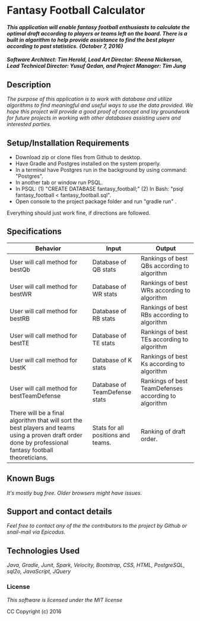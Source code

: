 # Fantasy Football Calculator

#### _This application will enable fantasy football enthusiasts to calculate the optimal draft according to players or teams left on the board. There is a built in algorithm to help provide assistance to find the best player according to past statistics. {October 7, 2016}_

#### _**Software Architect: Tim Herold, Lead Art Director: Sheena Nickerson, Lead Technical Director: Yusuf Qedan, and Project Manager: Tim Jung**_

## Description

_The purpose of this application is to work with database and utilize algorithms to find meaningful and useful ways to use the data provided. We hope this project will provide a good proof of concept and lay groundwork for future projects in working with other databases assisting users and interested parties._

## Setup/Installation Requirements

* Download zip or clone files from Github to desktop.
* Have Gradle and Postgres installed on the system properly.
* In a terminal have Postgres run in the background by using command: "Postgres".
* In another tab or window run PSQL.
* In PSQL: (1) "CREATE DATABASE fantasy_football;" (2) In Bash: "psql fantasy_football < fantasy_football.sql".
* Open console to the project package folder and run "gradle run" .

Everything should just work fine, if directions are followed.

## Specifications

|Behavior|Input|Output|
|---|---|---|
|User will call method for bestQb | Database of QB stats  | Rankings of best QBs according to algorithm |
|User will call method for bestWR | Database of WR stats  | Rankings of best WRs according to algorithm |
|User will call method for bestRB | Database of RB stats  | Rankings of best RBs according to algorithm |
|User will call method for bestTE | Database of TE stats  | Rankings of best TEs according to algorithm |
|User will call method for bestK | Database of K stats  | Rankings of best Ks according to algorithm |
|User will call method for bestTeamDefense | Database of TeamDefense stats  | Rankings of best TeamDefenses according to algorithm |
|There will be a final algorithm that will sort the best players and teams using a proven draft order done by professional fantasy football theoreticians.  | Stats for all positions and teams. | Ranking of draft order. |

## Known Bugs

_It's mostly bug free. Older browsers might have issues._

## Support and contact details

_Feel free to contact any of the the contributors to the project by Github or snail-mail via Epicodus._

## Technologies Used

_Java, Gradle, Junit, Spark, Velocity, Bootstrap, CSS, HTML, PostgreSQL, sql2o, JavaScript, JQuery_

### License

*This software is licensed under the MIT license*

CC Copyright (c) 2016
